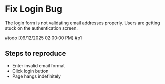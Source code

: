 # Fix Login Bug

The login form is not validating email addresses properly. Users are getting stuck on the authentication screen.

#todo [09/12/2025 02:00:00 PM] #p1

## Steps to reproduce
- Enter invalid email format
- Click login button
- Page hangs indefinitely
